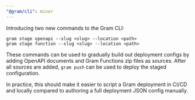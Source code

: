 ```yaml
---
"@gram/cli": minor
---
```


Introducing two new commands to the Gram CLI:

```
gram stage openapi --slug <slug> --location <path>
gram stage function --slug <slug> --location <path>
```

These commands can be used to gradually build out deployment configs by
adding OpenAPI documents and Gram Functions zip files as sources. After
all sources are added, `gram push` can be used to deploy the staged
configuration.

In practice, this should make it easier to script a Gram deployment in CI/CD and
locally compared to authoring a full deployment JSON config manually.
